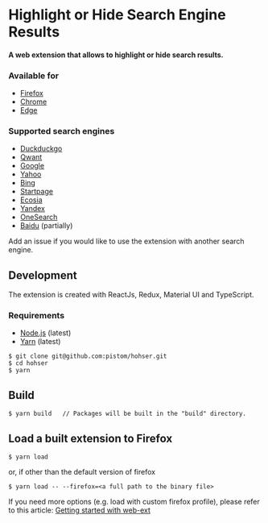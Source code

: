 # Highlight or Hide Search Engine Results
#### A web extension that allows to highlight or hide search results.

### Available for
- [Firefox](https://addons.mozilla.org/en-US/firefox/addon/hohser/)
- [Chrome](https://chrome.google.com/webstore/detail/highlight-or-hide-search/ilopipickdimglkalhckioobifbiinbk)
- [Edge](https://microsoftedge.microsoft.com/addons/detail/highlight-or-hide-search-/bgbmlgjieadialcabijglgoigkjdfalk)

### Supported search engines
- [Duckduckgo](https://duckduckgo.com)
- [Qwant](https://www.qwant.com)
- [Google](https://www.google.com)
- [Yahoo](https://fr.search.yahoo.com)
- [Bing](https://www.bing.com/)
- [Startpage](https://www.startpage.com)
- [Ecosia](https://www.ecosia.org)
- [Yandex](https://www.yandex.ru)
- [OneSearch](https://www.onesearch.com/)
- [Baidu](http://www.baidu.com/) (partially)

Add an issue if you would like to use the extension with another search engine.

## Development
The extension is created with ReactJs, Redux, Material UI and TypeScript.

### Requirements
- [Node.js](https://nodejs.org/) (latest)
- [Yarn](https://yarnpkg.com/) (latest)

```shell
$ git clone git@github.com:pistom/hohser.git
$ cd hohser
$ yarn
```

## Build
```shell
$ yarn build   // Packages will be built in the "build" directory.
```

## Load a built extension to Firefox
```shell
$ yarn load
```
or, if other than the default version of firefox
```shell
$ yarn load -- --firefox=<a full path to the binary file>
```
If you need more options (e.g. load with custom firefox profile), please refer to this article: [Getting started with web-ext](https://extensionworkshop.com/documentation/develop/getting-started-with-web-ext/)

